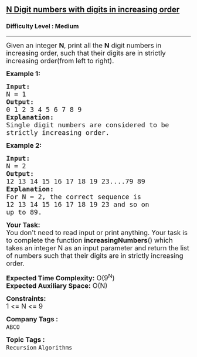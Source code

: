 <h2><a href="https://practice.geeksforgeeks.org/problems/n-digit-numbers-with-digits-in-increasing-order5903/1">N Digit numbers with digits in increasing order</a></h2><h3>Difficulty Level : Medium</h3><hr><div class="problems_problem_content__Xm_eO"><p><span style="font-size:18px">Given an integer&nbsp;<strong>N</strong>, print all the&nbsp;<strong>N</strong> digit numbers in increasing order, such that their digits are in strictly increasing order(from left to right).</span></p>

<p><span style="font-size:18px"><strong>Example 1:</strong></span></p>

<pre><span style="font-size:18px"><strong>Input:
</strong>N = 1</span>
<span style="font-size:18px"><strong>Output:
</strong>0 1 2 3 4 5 6 7 8 9</span>
<span style="font-size:18px"><strong>Explanation:
</strong>Single digit numbers are considered to be 
strictly increasing order.
</span></pre>

<p><strong><span style="font-size:18px">Example 2:</span></strong></p>

<pre><strong><span style="font-size:18px">Input:
</span></strong><span style="font-size:18px">N = 2</span>
<strong><span style="font-size:18px">Output:
</span></strong><span style="font-size:18px">12 13 14 15 16 17 18 19 23....79 89</span>
<strong><span style="font-size:18px">Explanation:
</span></strong><span style="font-size:18px">For N = 2, the correct sequence is
12 13 14 15 16 17 18 19 23 and so on 
up to 89.</span></pre>

<p><span style="font-size:18px"><strong>Your Task:&nbsp;&nbsp;</strong><br>
You don't need to read input or print anything. Your task is to complete the function&nbsp;<strong>increasingNumbers</strong>()&nbsp;which takes an integer N as an input parameter and return the list of numbers such that their digits are in strictly increasing order.</span></p>

<p><span style="font-size:18px"><strong>Expected Time Complexity:</strong>&nbsp;O(9<sup>N</sup>)<br>
<strong>Expected Auxiliary Space:</strong>&nbsp;O(N)</span></p>

<p><span style="font-size:18px"><strong>Constraints:</strong><br>
1 &lt;= N &lt;= 9</span></p>
</div><p><span style=font-size:18px><strong>Company Tags : </strong><br><code>ABCO</code>&nbsp;<br><p><span style=font-size:18px><strong>Topic Tags : </strong><br><code>Recursion</code>&nbsp;<code>Algorithms</code>&nbsp;